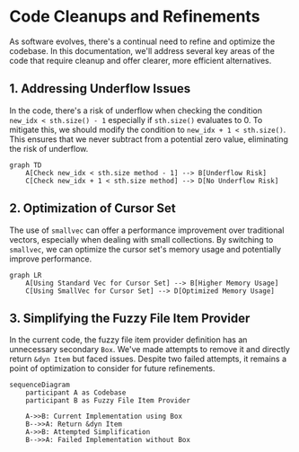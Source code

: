 # Code Cleanups and Refinements

As software evolves, there's a continual need to refine and optimize the codebase. In this documentation, we'll address several key areas of the code that require cleanup and offer clearer, more efficient alternatives.

## 1. Addressing Underflow Issues
In the code, there's a risk of underflow when checking the condition `new_idx < sth.size() - 1` especially if `sth.size()` evaluates to 0. To mitigate this, we should modify the condition to `new_idx + 1 < sth.size()`. This ensures that we never subtract from a potential zero value, eliminating the risk of underflow.

```mermaid
graph TD
    A[Check new_idx < sth.size method - 1] --> B[Underflow Risk]
    C[Check new_idx + 1 < sth.size method] --> D[No Underflow Risk]
```

## 2. Optimization of Cursor Set
The use of `smallvec` can offer a performance improvement over traditional vectors, especially when dealing with small collections. By switching to `smallvec`, we can optimize the cursor set's memory usage and potentially improve performance.

```mermaid
graph LR
    A[Using Standard Vec for Cursor Set] --> B[Higher Memory Usage]
    C[Using SmallVec for Cursor Set] --> D[Optimized Memory Usage]
```

## 3. Simplifying the Fuzzy File Item Provider
In the current code, the fuzzy file item provider definition has an unnecessary secondary `Box`. We've made attempts to remove it and directly return `&dyn Item` but faced issues. Despite two failed attempts, it remains a point of optimization to consider for future refinements.

```mermaid
sequenceDiagram
    participant A as Codebase
    participant B as Fuzzy File Item Provider

    A->>B: Current Implementation using Box
    B-->>A: Return &dyn Item 
    A->>B: Attempted Simplification
    B-->>A: Failed Implementation without Box
```
